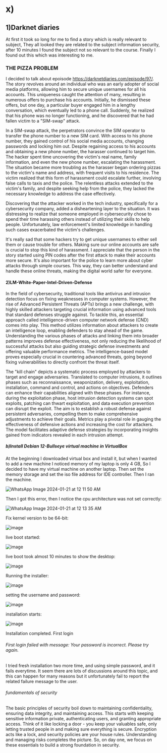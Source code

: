 # x)

## 1)Darknet diaries

At first it took so long for me to find a story which is really relevant to subject, They all looked they are related to the subject information security, after 10 minutes I 
found the subject not so relevant to the course. Finally I found out this which was interesting to me.

### THE PIZZA PROBLEM

I decided to talk about epoisode https://darknetdiaries.com/episode/97/. The story revolves around an individual who was an early adopter of social media platforms, allowing him to secure unique usernames for all his accounts. This uniqueness caught the attention of many, resulting in numerous offers to purchase his accounts. Initially, he dismissed these offers, but one day, a particular buyer engaged him in a lengthy conversation, which eventually led to a phone call. Suddenly, he realized that his phone was no longer functioning, and he discovered that he had fallen victim to a "SIM-swap" attack.

In a SIM-swap attack, the perpetrators convince the SIM operator to transfer the phone number to a new SIM card. With access to his phone number, they gained control of his social media accounts, changing passwords and locking him out. Despite regaining access to his accounts and obtaining a new phone number, the harasser continued to target him. The hacker spent time uncovering the victim's real name, family information, and even the new phone number, escalating the harassment.
The situation became more troubling as the harasser began ordering pizzas to the victim's name and address, with frequent visits to his residence. The victim realized that this form of harassment could escalate further, involving false calls to taxis and the police. The relentless attacks extended to the victim's family, and despite seeking help from the police, they lacked the necessary knowledge to address the case effectively.

Discovering that the attacker worked in the tech industry, specifically for a cybersecurity company, added a disheartening layer to the situation. It was distressing to realize that someone employed in cybersecurity chose to spend their time harassing others instead of utilizing their skills to help people. Unfortunately, law enforcement's limited knowledge in handling such cases exacerbated the victim's challenges.

It's really sad that some hackers try to get unique usernames to either sell them or cause trouble for others. Making sure our online accounts are safe is crucial to stop this kind of harassment. I appreciate that the person in the story started using PIN codes after the first attack to make their accounts more secure. It's also important for the police to learn more about cyber attacks through simple courses. This way, they can better understand and handle these online threats, making the digital world safer for everyone.

#### 2)LM-White-Paper-Intel-Driven-Defense 

In the field of cybersecurity, traditional tools like antivirus and intrusion detection focus on fixing weaknesses in computer systems. However, the rise of Advanced Persistent Threats (APTs) brings a new challenge, with highly skilled attackers targeting crucial information using advanced tools that standard defenses struggle against. To tackle this, an essential approach called intelligence-driven computer network defense (CND) comes into play. This method utilizes information about attackers to create an intelligence loop, enabling defenders to stay ahead of the game. Understanding the various phases of attacks and linking them into broader patterns improves defense effectiveness, not only reducing the likelihood of successful attacks but also guiding strategic defense investments and offering valuable performance metrics. The intelligence-based model proves especially crucial in countering advanced threats, going beyond fixing vulnerabilities to directly confront the threat itself.

The "kill chain" depicts a systematic process employed by attackers to target and engage adversaries. Translated to computer intrusions, it outlines phases such as reconnaissance, weaponization, delivery, exploitation, installation, command and control, and actions on objectives. Defenders can enhance their capabilities aligned with these phases. For instance, during the exploitation phase, host intrusion detection systems can spot exploits, patching can thwart exploitation, and data execution prevention can disrupt the exploit. The aim is to establish a robust defense against persistent adversaries, compelling them to make comprehensive adjustments to achieve their goals. Metrics play a pivotal role in gauging the effectiveness of defensive actions and increasing the cost for attackers. The model facilitates adaptive defense strategies by incorporating insights gained from indicators revealed in each intrusion attempt.

##### b)Install Debian 12-Bullseye virtual machine in VirtualBox

At the beginning I downloaded virtual box and install it, but when I wanted to add a new machine I noticed memory of my laptop is only 4 GB, So I decided to have my virtual machine on another laptop. Then set the memory storage and set the iso file address for IDE controller. Then I ran the machine.

![WhatsApp Image 2024-01-21 at 12 11 50 AM](https://github.com/KianaMo/Information-security-HW/assets/103313085/9d69c5a3-0c71-46a9-b758-8acafd796f55)

Then I got this error, then I notice the cpu architecture was not set correctly:

![WhatsApp Image 2024-01-21 at 12 13 35 AM](https://github.com/KianaMo/Information-security-HW/assets/103313085/8143fd78-eaca-4b3e-9cfc-5a095f6452ba)

Fix kernel version to be 64-bit:

![image](https://github.com/KianaMo/Information-security-HW/assets/103313085/d85ddafd-7568-4e20-b9a5-cb60ec6081d3)

live boot started:

![image](https://github.com/KianaMo/Information-security-HW/assets/103313085/706e31c3-ca5e-45c9-b34e-71eb39edef1f)


live boot took almost 10 minutes to show the desktop:

![image](https://github.com/KianaMo/Information-security-HW/assets/103313085/3b4b72b5-89e9-4310-8715-efb85b4ff650)

Running the installer:

![image](https://github.com/KianaMo/Information-security-HW/assets/103313085/6747444f-2f22-415c-807c-13a2f957ef61)

setting the username and password:

![image](https://github.com/KianaMo/Information-security-HW/assets/103313085/87538d6e-0e22-44f9-bd4a-a6a743500a25)

installation starts:

![image](https://github.com/KianaMo/Information-security-HW/assets/103313085/8b9f9c4b-eba6-4731-9c9c-05a5c1213f9d)

Installation completed. First login

###### First login failed with message: Your password is incorrect. Please try again.
I tried fresh installation two more time, and using simple password, and it fails everytime. 
It seem there are lots of discussions around this topic, and this can happen for many reasons but it unfortunately fail to report the related failure message to the user.

######  fundamentals of security
The basic principles of security boil down to maintaining confidentiality, ensuring data integrity, and maintaining access. This starts with keeping sensitive information private, authenticating users, and granting appropriate access. Think of it like locking a door - you keep your valuables safe, only letting trusted people in and making sure everything is secure. Encryption acts like a lock, and security policies are your house rules. Understanding and managing risks completes the picture. So, on day one, we focus on these essentials to build a strong foundation in security.











